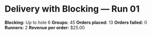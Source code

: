 # Delivery with Blocking — Run 01

**Blocking:** Up to hole 6 
**Groups:** 45
**Orders placed:** 13
**Orders failed:** 0
**Runners:** 2
**Revenue per order:** $25.00